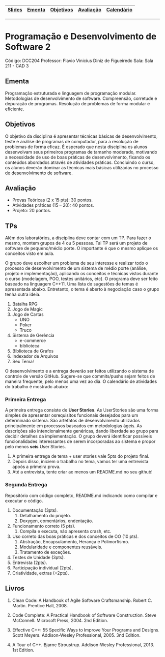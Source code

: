 | [Slides] | [Ementa] | [Objetivos] | [Avaliação] | [Calendário] |
|----------|----------|-------------|-------------|--------------|
- - -

# Programação e Desenvolvimento de Software 2

Código: DCC204
Professor: Flavio Vinicius Diniz de Figueiredo
Sala: Sala 211 - CAD 3

## Ementa

Programação estruturada e linguagem de programação modular. Metodologias de
desenvolvimento de software. Compreensão, corretude e depuração de programas.
Resolução de problemas de forma modular e eficiente.

## Objetivos

O objetivo da disciplina é apresentar técnicas básicas de desenvolvimento,
teste e análise de programas de computador, para a resolução de problemas de
forma eficaz. É esperado que nesta disciplina os alunos desenvolvam seus
primeiros programas de tamanho moderado, motivando a necessidade de uso de boas
práticas de desenvolvimento, fixando os conteúdos abordados através de
atividades práticas. Concluindo o curso, os alunos deverão dominar as técnicas
mais básicas utilizadas no processo de desenvolvimento de software.

## Avaliação

* Provas Teóricas (2 x 15 pts): 30 pontos.
* Atividades práticas (15 – 20): 40 pontos.
* Projeto: 20 pontos.

## TPs

Além dos laboratórios, a disciplina deve contar com um TP. Para fazer o mesmo,
montem grupos de 4 ou 5 pessoas. Tal TP será um projeto de software de
pequeno/médio porte. O importante é que o mesmo aplique os conceitos visto em
aula.

O grupo deve escolher um problema de seu interesse e realizar todo o processo
de desenvolvimento de um sistema de médio porte (análise, projeto e
implementação), aplicando os conceitos e técnicas vistos durante o curso
(modelagem, POO, testes unitários, etc). O programa deve ser feito baseado na
linguagem C++11. Uma lista de sugestões de temas é apresentada abaixo.
Entretanto, o tema é aberto à negociação caso o grupo tenha outra ideia.

1. Batalha RPG
1. Jogo de Magic
1. Jogo de Cartas
   - UNO
   - Poker
   - Truco
1. Sistema de Gerência
   - e-commerce
   - biblioteca
1. Biblioteca de Grafos
1. Indexador de Arquivos
1. Seu Tema!

O desenvolvimento e a entrega deverão ser feitos utilizando o sistema de
controle de versão GitHub. Sugere-se que commits/pushs sejam feitos de maneira
frequente, pelo menos uma vez ao dia. O calendário de atividades do trabalho é
mostrado abaixo:

### Primeira Entrega

A primeira entrega consiste de **User Stories**. As UserStories são  uma  forma
simples de apresentar  osrequisitos  funcionais  desejados  para um determinado
sistema. São  artefatos  de  desenvolvimento  utilizados  principalmente  em
processos baseados em metodologias ágeis. As descrições são intencionalmente
genéricas, dando liberdade ao grupo para decidir detalhes da implementação. O
grupo deverá identificar possíveis funcionalidades interessantes de serem
incorporadas ao sistema e  propor  pelo  menos  **seis**  User  Stories.

1. A primeira entrega de tema + user stories vale 5pts do projeto final.
1. Depois disso, iniciem o trabalho no tema, vamos ter uma entrevista apoós a primeira prova.
1. Até a entrevista, tente criar ao menos um README.md no seu github!

### Segunda Entrega

Repositório com código completo, README.md indicando como compilar e executar o
código.

1. Documentação (3pts).
   1. Detalhamento do projeto.
   1. Doxygen, comentários, endentação.
1. Funcionamento correto (5 pts).
   1. Compila e executa, não apresenta crash, etc.
1. Uso correto das boas práticas e dos conceitos de OO (10 pts).
   1. Abstração, Encapsulamento, Herança e Polimorfismo.
   1. Modularidade e componentes reusáveis.
   1. Tratamento de exceções.
1. Testes de Unidade (3pts).
1. Entrevista (2pts).
1. Participação individual (2pts).
1. Criatividade, extras (+2pts).


## Livros

1. Clean Code: A Handbook of Agile Software Craftsmanship.
   Robert C. Martin.
   Prentice Hall, 2008.

1. Code Complete: A Practical Handbook of Software Construction.
   Steve McConnell.
   Microsoft Press, 2004. 2nd Edition.

1. Effective C++: 55 Specific Ways to Improve Your Programs and Designs.
   Scott Meyers.
   Addison-Wesley Professional, 2005. 3nd Edition.

1. A Tour of C++.
   Bjarne Stroustrup.
   Addison-Wesley Professional, 2013. 1st Edition.


[Slides]: ./slides
[Calendário]: https://docs.google.com/spreadsheets/d/11MYxpYnlMiw1883H1tEswqZc0WmqWHiWXrkSb_WqSN4/edit?usp=sharing
[Ementa]: #ementa
[Objetivos]: #objetivos
[Informes]: #informes
[Avaliação]: #avaliação
[TPs]: #tps
[Bibliografia]: #bibliografia
[Livros]: #livros
